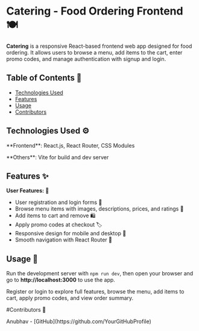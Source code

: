 # Catering - Food Ordering Frontend 🍽️
**Catering** is a responsive React-based frontend web app designed for food ordering. It allows users to browse a menu, add items to the cart, enter promo codes, and manage authentication with signup and login.

## Table of Contents 📑
- [Technologies Used](#technologies-used)
- [Features](#features)
- [Usage](#usage)
- [Contributors](#contributors)

## Technologies Used ⚙️
<p>**Frontend**: React.js, React Router, CSS Modules</p> <p>**Others**: Vite for build and dev server</p>

## Features ✨
<p><strong>User Features:</strong> 👤</p> <ul> <li>User registration and login forms 🔑</li> <li>Browse menu items with images, descriptions, prices, and ratings 🍲</li> <li>Add items to cart and remove 🛍️</li> <li>Apply promo codes at checkout 🏷️</li> <li>Responsive design for mobile and desktop 📱</li> <li>Smooth navigation with React Router 🔄</li> </ul>

## Usage 🚀
<p>Run the development server with <code>npm run dev</code>, then open your browser and go to <strong>http://localhost:3000</strong> to use the app.</p> <p>Register or login to explore full features, browse the menu, add items to cart, apply promo codes, and view order summary.</p>
#Contributors 👥
<p>Anubhav - [GitHub](https://github.com/YourGitHubProfile)</p>
